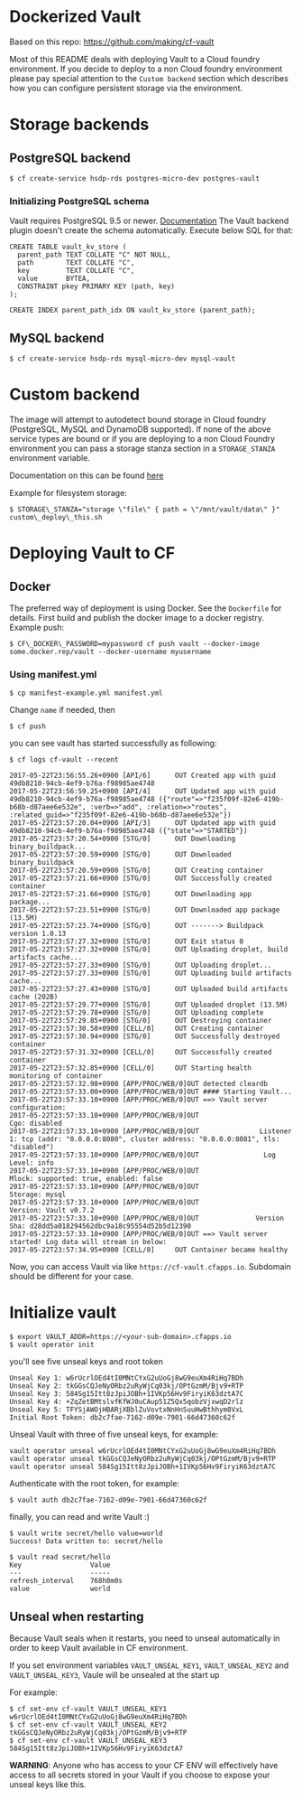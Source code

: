 # Dockerized Vault 

Based on this repo: https://github.com/making/cf-vault

Most of this README deals with deploying Vault to a Cloud foundry environment. If you decide to deploy to a 
non Cloud foundry environment please pay special attention to the `Custom backend` section which describes how
you can configure persistent storage via the environment.

# Storage backends

## PostgreSQL backend

```
$ cf create-service hsdp-rds postgres-micro-dev postgres-vault
```

### Initializing PostgreSQL schema

Vault requires PostgreSQL 9.5 or newer. [Documentation](https://www.vaultproject.io/docs/configuration/storage/postgresql.html)
The Vault backend plugin doesn't create the schema automatically. Execute below SQL for that:

```
CREATE TABLE vault_kv_store (
  parent_path TEXT COLLATE "C" NOT NULL,
  path        TEXT COLLATE "C",
  key         TEXT COLLATE "C",
  value       BYTEA,
  CONSTRAINT pkey PRIMARY KEY (path, key)
);

CREATE INDEX parent_path_idx ON vault_kv_store (parent_path);
```

## MySQL backend

```
$ cf create-service hsdp-rds mysql-micro-dev mysql-vault
```

# Custom backend

The image will attempt to autodetect bound storage in Cloud foundry (PostgreSQL, MySQL and DynamoDB supported).
If none of the above service types are bound or if you are deploying to a non Cloud Foundry environment you can
pass a storage stanza section in a `STORAGE_STANZA` environment variable.

Documentation on this can be found [here](https://www.vaultproject.io/docs/configuration/storage/index.html)

Example for filesystem storage:

```
$ STORAGE\_STANZA="storage \"file\" { path = \"/mnt/vault/data\" }" custom\_deploy\_this.sh
```

# Deploying Vault to CF

## Docker

The preferred way of deployment is using Docker. See the `Dockerfile` for details. First build and publish the docker image to a docker registry. Example push:

```
$ CF\_DOCKER\_PASSWORD=mypassword cf push vault --docker-image some.docker.rep/vault --docker-username myusername
```

### Using manifest.yml

```
$ cp manifest-example.yml manifest.yml 
```

Change `name` if needed, then

```
$ cf push
```

you can see vault has started successfully as following:

```
$ cf logs cf-vault --recent

2017-05-22T23:56:55.26+0900 [API/6]      OUT Created app with guid 49db8210-94cb-4ef9-b76a-f98985ae4748
2017-05-22T23:56:59.25+0900 [API/4]      OUT Updated app with guid 49db8210-94cb-4ef9-b76a-f98985ae4748 ({"route"=>"f235f09f-82e6-419b-b68b-d87aee6e532e", :verb=>"add", :relation=>"routes", :related_guid=>"f235f09f-82e6-419b-b68b-d87aee6e532e"})
2017-05-22T23:57:20.04+0900 [API/3]      OUT Updated app with guid 49db8210-94cb-4ef9-b76a-f98985ae4748 ({"state"=>"STARTED"})
2017-05-22T23:57:20.54+0900 [STG/0]      OUT Downloading binary_buildpack...
2017-05-22T23:57:20.59+0900 [STG/0]      OUT Downloaded binary_buildpack
2017-05-22T23:57:20.59+0900 [STG/0]      OUT Creating container
2017-05-22T23:57:21.66+0900 [STG/0]      OUT Successfully created container
2017-05-22T23:57:21.66+0900 [STG/0]      OUT Downloading app package...
2017-05-22T23:57:23.51+0900 [STG/0]      OUT Downloaded app package (13.5M)
2017-05-22T23:57:23.74+0900 [STG/0]      OUT -------> Buildpack version 1.0.13
2017-05-22T23:57:27.32+0900 [STG/0]      OUT Exit status 0
2017-05-22T23:57:27.32+0900 [STG/0]      OUT Uploading droplet, build artifacts cache...
2017-05-22T23:57:27.33+0900 [STG/0]      OUT Uploading droplet...
2017-05-22T23:57:27.33+0900 [STG/0]      OUT Uploading build artifacts cache...
2017-05-22T23:57:27.43+0900 [STG/0]      OUT Uploaded build artifacts cache (202B)
2017-05-22T23:57:29.77+0900 [STG/0]      OUT Uploaded droplet (13.5M)
2017-05-22T23:57:29.78+0900 [STG/0]      OUT Uploading complete
2017-05-22T23:57:29.85+0900 [STG/0]      OUT Destroying container
2017-05-22T23:57:30.58+0900 [CELL/0]     OUT Creating container
2017-05-22T23:57:30.94+0900 [STG/0]      OUT Successfully destroyed container
2017-05-22T23:57:31.32+0900 [CELL/0]     OUT Successfully created container
2017-05-22T23:57:32.85+0900 [CELL/0]     OUT Starting health monitoring of container
2017-05-22T23:57:32.98+0900 [APP/PROC/WEB/0]OUT detected cleardb
2017-05-22T23:57:33.00+0900 [APP/PROC/WEB/0]OUT #### Starting Vault...
2017-05-22T23:57:33.10+0900 [APP/PROC/WEB/0]OUT ==> Vault server configuration:
2017-05-22T23:57:33.10+0900 [APP/PROC/WEB/0]OUT                      Cgo: disabled
2017-05-22T23:57:33.10+0900 [APP/PROC/WEB/0]OUT               Listener 1: tcp (addr: "0.0.0.0:8080", cluster address: "0.0.0.0:8081", tls: "disabled")
2017-05-22T23:57:33.10+0900 [APP/PROC/WEB/0]OUT                Log Level: info
2017-05-22T23:57:33.10+0900 [APP/PROC/WEB/0]OUT                    Mlock: supported: true, enabled: false
2017-05-22T23:57:33.10+0900 [APP/PROC/WEB/0]OUT                  Storage: mysql
2017-05-22T23:57:33.10+0900 [APP/PROC/WEB/0]OUT                  Version: Vault v0.7.2
2017-05-22T23:57:33.10+0900 [APP/PROC/WEB/0]OUT              Version Sha: d28dd5a018294562dbc9a18c95554d52b5d12390
2017-05-22T23:57:33.10+0900 [APP/PROC/WEB/0]OUT ==> Vault server started! Log data will stream in below:
2017-05-22T23:57:34.95+0900 [CELL/0]     OUT Container became healthy
```

Now, you can access Vault via like `https://cf-vault.cfapps.io`. Subdomain should be different for your case.

# Initialize vault

```
$ export VAULT_ADDR=https://<your-sub-domain>.cfapps.io
$ vault operator init
```

you'll see five unseal keys and root token

```
Unseal Key 1: w6rUcrlOEd4tI0MNtCYxG2uUoGj8wG9euXm4RiHq7BDh
Unseal Key 2: tkGGsCQJeNyORbz2uRyWjCq03kj/OPtGzmM/Bjv9+RTP
Unseal Key 3: 584Sg15Itt8zJpiJOBh+1IVKp56Hv9FiryiK63dztA7C
Unseal Key 4: +ZqZetBMtslvfKfWJ0uCAup51Z5Qx5qobzVjxwqD2rlz
Unseal Key 5: TFYSjAWOjHBARjXBblZuVovtxNnHnSuuHwBthhym8VxL
Initial Root Token: db2c7fae-7162-d09e-7901-66d47360c62f
```


Unseal Vault with three of five unseal keys, for example:

```
vault operator unseal w6rUcrlOEd4tI0MNtCYxG2uUoGj8wG9euXm4RiHq7BDh
vault operator unseal tkGGsCQJeNyORbz2uRyWjCq03kj/OPtGzmM/Bjv9+RTP
vault operator unseal 584Sg15Itt8zJpiJOBh+1IVKp56Hv9FiryiK63dztA7C
```

Authenticate with the root token, for example:

```
$ vault auth db2c7fae-7162-d09e-7901-66d47360c62f
```

finally, you can read and write Vault :)

```
$ vault write secret/hello value=world
Success! Data written to: secret/hello

$ vault read secret/hello
Key             	Value
---             	-----
refresh_interval	768h0m0s
value           	world
```

## Unseal when restarting

Because Vault seals when it restarts, you need to unseal automatically in order to keep Vault available in CF environment.

If you set environment variables `VAULT_UNSEAL_KEY1`, `VAULT_UNSEAL_KEY2` and `VAULT_UNSEAL_KEY3`, Vaule will be unsealed at the start up

For example:

```
$ cf set-env cf-vault VAULT_UNSEAL_KEY1 w6rUcrlOEd4tI0MNtCYxG2uUoGj8wG9euXm4RiHq7BDh
$ cf set-env cf-vault VAULT_UNSEAL_KEY2 tkGGsCQJeNyORbz2uRyWjCq03kj/OPtGzmM/Bjv9+RTP
$ cf set-env cf-vault VAULT_UNSEAL_KEY3 584Sg15Itt8zJpiJOBh+1IVKp56Hv9FiryiK63dztA7
```

**WARNING**: Anyone who has access to your CF ENV will effectively have access to all secrets stored in your Vault if you choose to expose your unseal keys like this.
